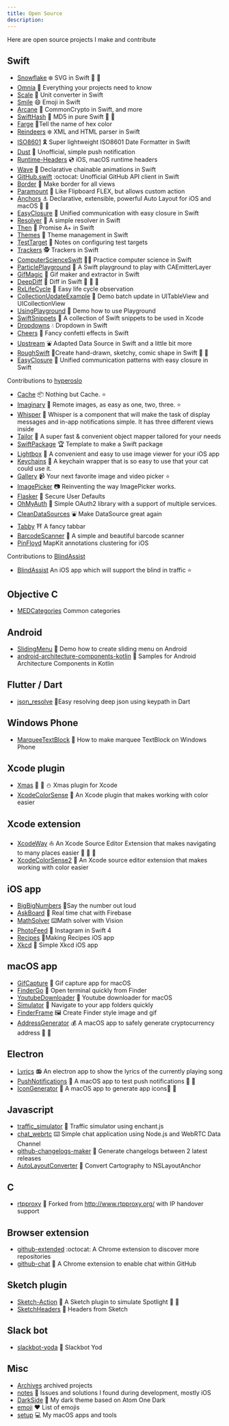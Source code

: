 ```yaml
---
title: Open Source
description:
---
```


Here are open source projects I make and contribute

## Swift

- [Snowflake](https://github.com/onmyway133/Snowflake) ❄️ SVG in Swift 🚀 🚀 
- [Omnia](https://github.com/onmyway133/Omnia) 🗿 Everything your projects need to know
- [Scale](https://github.com/onmyway133/Scale) 🎏 Unit converter in Swift
- [Smile](https://github.com/onmyway133/Smile) 😄 Emoji in Swift
- [Arcane](https://github.com/onmyway133/Arcane) 🔱 CommonCrypto in Swift, and more
- [SwiftHash](https://github.com/onmyway133/SwiftHash) 🍕 MD5 in pure Swift 🚀 🚀 
- [Farge](https://github.com/onmyway133/Farge) 🎈Tell the name of hex color
- [Reindeers](https://github.com/onmyway133/Reindeers) ❄️ XML and HTML parser in Swift
- [ISO8601](https://github.com/onmyway133/ISO8601) 🎗 Super lightweight ISO8601 Date Formatter in Swift
- [Dust](https://github.com/onmyway133/Dust) 🚀 Unofficial, simple push notification
- [Runtime-Headers](https://github.com/onmyway133/Runtime-Headers) 💿 iOS, macOS runtime headers
- [Wave](https://github.com/onmyway133/Wave) 🌊 Declarative chainable animations in Swift
- [GitHub.swift](https://github.com/onmyway133/Github.swift) :octocat: Unofficial GitHub API client in Swift
- [Border](https://github.com/onmyway133/Border) 📐 Make border for all views
- [Paramount](https://github.com/onmyway133/Paramount) 🗼 Like Flipboard FLEX, but allows custom action
- [Anchors](https://github.com/onmyway133/Anchors) ⚓️ Declarative, extensible, powerful Auto Layout for iOS and macOS 🚀 🚀 
- [EasyClosure](https://github.com/onmyway133/EasyClosure) 🍩 Unified communication with easy closure in Swift
- [Resolver](https://github.com/onmyway133/Resolver) 🎊 A simple resolver in Swift
- [Then](https://github.com/onmyway133/Then) 🏃 Promise A+ in Swift
- [Themes](https://github.com/onmyway133/Themes) 👕 Theme management in Swift
- [TestTarget](https://github.com/onmyway133/TestTarget) 🐳 Notes on configuring test targets
- [Trackers](https://github.com/onmyway133/Trackers) 🕵️ Trackers in Swift
- [ComputerScienceSwift](https://github.com/onmyway133/ComputerScienceSwift) 👨‍💻 Practice computer science in Swift
- [ParticlePlayground](https://github.com/onmyway133/ParticlePlayground) 🎊 A Swift playground to play with CAEmitterLayer
- [GifMagic](https://github.com/onmyway133/GifMagic) 💈 Gif maker and extractor in Swift
- [DeepDiff](https://github.com/onmyway133/DeepDiff) 🦀 Diff in Swift 🚀 🚀 🚀 
- [RxLifeCycle](https://github.com/onmyway133/RxLifeCycle) 🐹 Easy life cycle observation
- [CollectionUpdateExample](https://github.com/onmyway133/CollectionUpdateExample) 🛶 Demo batch update in UITableView and UICollectionView
- [UsingPlayground](https://github.com/onmyway133/UsingPlayground) 👶 Demo how to use Playground
- [SwiftSnippets](https://github.com/onmyway133/SwiftSnippets) 🍮 A collection of Swift snippets to be used in Xcode
- [Dropdowns](https://github.com/onmyway133/Dropdowns) 💧 Dropdown in Swift
- [Cheers](https://github.com/onmyway133/Cheers) 🎊 Fancy confetti effects in Swift
- [Upstream](https://github.com/onmyway133/Upstream) ⛲️ Adapted Data Source in Swift and a little bit more
- [RoughSwift](https://github.com/onmyway133/RoughSwift) 🎃Create hand-drawn, sketchy, comic shape in Swift 🚀 🚀 
- [EasyClosure](https://github.com/onmyway133/EasyClosure) 🍩 Unified communication patterns with easy closure in Swift

Contributions to [hyperoslo](https://github.com/hyperoslo)

- [Cache](https://github.com/hyperoslo/Cache) 📦 Nothing but Cache. ⭐️ 
- [Imaginary](https://github.com/hyperoslo/Imaginary) 🦄 Remote images, as easy as one, two, three.  ⭐️ 
- [Whisper](https://github.com/hyperoslo/Whisper) 📣 Whisper is a component that will make the task of display messages and in-app notifications simple. It has three different views inside
- [Tailor](https://github.com/zenangst/Tailor) 👔 A super fast & convenient object mapper tailored for your needs
- [SwiftPackage](https://github.com/hyperoslo/SwiftPackage) 🏆 Template to make a Swift package
- [Lightbox](https://github.com/hyperoslo/Lightbox) 🌌 A convenient and easy to use image viewer for your iOS app
- [Keychains](https://github.com/hyperoslo/Keychains) 🔑 A keychain wrapper that is so easy to use that your cat could use it.
- [Gallery](https://github.com/hyperoslo/Gallery) 📹 Your next favorite image and video picker ⭐️ 
- [ImagePicker](https://github.com/hyperoslo/ImagePicker) 📷 Reinventing the way ImagePicker works.
- [Flasker](https://github.com/hyperoslo/Flasker) 🍶 Secure User Defaults
- [OhMyAuth](https://github.com/hyperoslo/OhMyAuth) 🔐 Simple OAuth2 library with a support of multiple services.
- [CleanDataSources](https://github.com/hyperoslo/CleanDataSources) ⛲️ Make DataSource great again
- [Tabby](https://github.com/hyperoslo/Tabby) ⛩ A fancy tabbar
- [BarcodeScanner](https://github.com/hyperoslo/BarcodeScanner) 🔎 A simple and beautiful barcode scanner
- [PinFloyd](https://github.com/hyperoslo/PinFloyd) MapKit annotations clustering for iOS

Contributions to [BlindAssist](https://github.com/BlindAssist)

- [BlindAssist](https://github.com/BlindAssist/blindassist-ios) An iOS app which will support the blind in traffic ⭐️ 

## Objective C

- [MEDCategories](https://github.com/2359media/MEDCategories) Common categories

## Android

- [SlidingMenu](https://github.com/onmyway133/SlidingMenu) 🎿 Demo how to create sliding menu on Android
- [android-architecture-components-kotlin](https://github.com/onmyway133/android-architecture-components-kotlin) 🥋 Samples for Android Architecture Components in Kotlin

## Flutter / Dart

- [json_resolve](https://github.com/onmyway133/json_resolve) 🐰Easy resolving deep json using keypath in Dart

## Windows Phone

- [MarqueeTextBlock](https://github.com/onmyway133/MarqueeTextBlock) 🌴 How to make marquee TextBlock on Windows Phone

## Xcode plugin

- [Xmas](https://github.com/onmyway133/Xmas) 🎅 🎄 ⛄️ Xmas plugin for Xcode
- [XcodeColorSense](https://github.com/onmyway133/XcodeColorSense) 🎈 An Xcode plugin that makes working with color easier

## Xcode extension

- [XcodeWay](https://github.com/onmyway133/XcodeWay) ⛵️ An Xcode Source Editor Extension that makes navigating to many places easier 🚀 🚀 🚀 
- [XcodeColorSense2](https://github.com/onmyway133/XcodeColorSense2) 🎈 An Xcode source editor extension that makes working with color easier

## iOS app

- [BigBigNumbers](https://github.com/onmyway133/BigBigNumbers) 🔢Say the number out loud
- [AskBoard](https://github.com/onmyway133/archives/tree/master/AskBoard) 🙋 Real time chat with Firebase
- [MathSolver](https://github.com/onmyway133/MathSolver) ⌨️Math solver with Vision
- [PhotoFeed](https://github.com/onmyway133/PhotoFeed) 🛵 Instagram in Swift 4
- [Recipes](https://github.com/onmyway133/Recipes) 🍣Making Recipes iOS app
- [Xkcd](https://github.com/onmyway133/Xkcd)  🦄 Simple Xkcd iOS app

## macOS app

- [GifCapture](https://github.com/onmyway133/GifCapture) 🏇 Gif capture app for macOS
- [FinderGo](https://github.com/onmyway133/FinderGo) 🐢 Open terminal quickly from Finder
- [YoutubeDownloader](https://github.com/onmyway133/YoutubeDownloader) 🐧 Youtube downloader for macOS
- [Simulator](https://github.com/onmyway133/Simulator) 📱 Navigate to your app folders quickly
- [FinderFrame](https://github.com/onmyway133/FinderFrame) 🖼  Create Finder style image and gif
- [AddressGenerator](https://github.com/onmyway133/AddressGenerator) 💰 A macOS app to safely generate cryptocurrency address 🚀 🚀 

## Electron

- [Lyrics](https://github.com/onmyway133/Lyrics) 📻 An electron app to show the lyrics of the currently playing song
- [PushNotifications](https://github.com/onmyway133/PushNotifications) 🐉 A macOS app to test push notifications 🚀 🚀 
- [IconGenerator](https://github.com/onmyway133/IconGenerator) 🍱 A macOS app to generate app icons🚀 🚀 

## Javascript

- [traffic_simulator](https://github.com/onmyway133/traffic_simulator) 🚗 Traffic simulator using enchant.js
- [chat_webrtc](https://github.com/onmyway133/chat_webrtc) ⌨️ Simple chat application using Node.js and WebRTC Data Channel
- [github-changelogs-maker](https://github.com/onmyway133/github-changelogs-maker) 🍻 Generate changelogs between 2 latest releases
- [AutoLayoutConverter](https://gist.github.com/onmyway133/c486939f82fc4d3a8ed4be21538fdd32) 🐜  Convert Cartography to NSLayoutAnchor

## C

- [rtpproxy](https://github.com/onmyway133/rtpproxy) 🥂 Forked from http://www.rtpproxy.org/ with IP handover support

## Browser extension

- [github-extended](https://github.com/onmyway133/github-extended) :octocat: A Chrome extension to discover more repositories
- [github-chat](https://github.com/onmyway133/github-chat) 💬 A Chrome extension to enable chat within GitHub

## Sketch plugin

- [Sketch-Action](https://github.com/onmyway133/Sketch-Action) 🔎 A Sketch plugin to simulate Spotlight 🚀 🚀 
- [SketchHeaders](https://github.com/onmyway133/SketchHeaders) 🎨 Headers from Sketch

## Slack bot

- [slackbot-yoda](https://github.com/onmyway133/slackbot-yoda) 💍 Slackbot Yod

## Misc

- [Archives](https://github.com/onmyway133/Archives) archived projects
- [notes](https://github.com/onmyway133/notes) 📔 Issues and solutions I found during development, mostly iOS
- [DarkSide](https://github.com/onmyway133/DarkSide) 🌌 My dark theme based on Atom One Dark
- [emoji](https://github.com/onmyway133/emoji) ❤️ List of emojis
- [setup](https://github.com/onmyway133/setup) 💻 My macOS apps and tools
 
